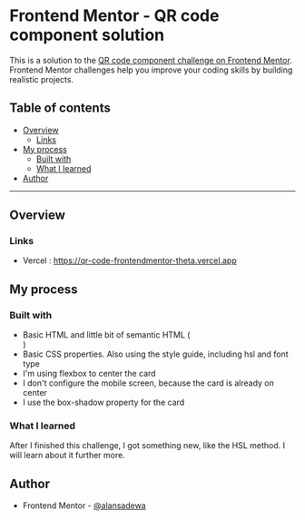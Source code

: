 # Frontend Mentor - QR code component solution

This is a solution to the [QR code component challenge on Frontend Mentor](https://www.frontendmentor.io/challenges/qr-code-component-iux_sIO_H). Frontend Mentor challenges help you improve your coding skills by building realistic projects. 

## Table of contents

- [Overview](#overview)
  - [Links](#links)
- [My process](#my-process)
  - [Built with](#built-with)
  - [What I learned](#what-i-learned)
- [Author](#author)

-------------------------------------------------------------------------------------------------------------------

## Overview

### Links
- Vercel : https://qr-code-frontendmentor-theta.vercel.app

## My process

### Built with
- Basic HTML and little bit of semantic HTML (<main>)
- Basic CSS properties. Also using the style guide, including hsl and font type
- I'm using flexbox to center the card
- I don't configure the mobile screen, because the card is already on center
- I use the box-shadow property for the card

### What I learned
After I finished this challenge, I got something new, like the HSL method. I will learn about it further more.


## Author
- Frontend Mentor - [@alansadewa](https://www.frontendmentor.io/profile/alansadewa)

